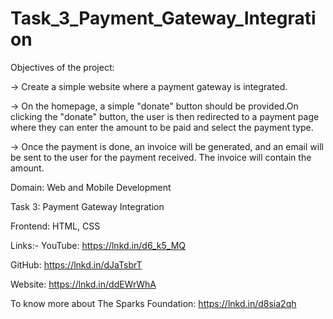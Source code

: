 # Task_3_Payment_Gateway_Integration
Objectives of the project:

-> Create a simple website where a payment gateway is integrated.

-> On the homepage, a simple "donate" button should be provided.On clicking the "donate" button, the user is then redirected to a payment page where they can enter the amount to be paid and select the payment type.

-> Once the payment is done, an invoice will be generated, and an email will be sent to the user for the payment received. The invoice will contain the amount.

Domain: Web and Mobile Development

Task 3: Payment Gateway Integration

Frontend: HTML, CSS

Links:-
YouTube: https://lnkd.in/d6_k5_MQ

GitHub: https://lnkd.in/dJaTsbrT

Website: https://lnkd.in/ddEWrWhA

To know more about The Sparks Foundation: https://lnkd.in/d8sia2qh
